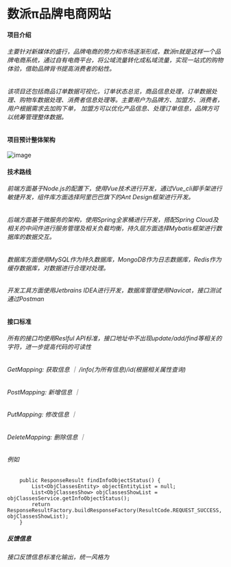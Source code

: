 # 数派π品牌电商网站

#### 项目介绍

###### 主要针对新媒体的盛行，品牌电商的势力和市场逐渐形成，数派π就是这样一个品牌电商系统，通过自有电商平台，将公域流量转化成私域流量，实现一站式的购物体验，借助品牌背书提高消费者的粘性。
###### 该项目还包括商品订单数据可视化，订单状态总览，商品信息处理，订单数据处理、购物车数据处理、消费者信息处理等。主要用户为品牌方、加盟方、消费者，用户根据需求去加购下单， 加盟方可以优化产品信息、处理订单信息，品牌方可以统筹管理整体数据。

#### 项目预计整体架构
![image](https://github.com/queshuma/Trantal/assets/59001306/807c3710-a6ba-4584-8a94-88442c33753c)

#### 技术路线
###### 前端方面基于Node.js的配置下，使用Vue技术进行开发，通过Vue_cli脚手架进行敏捷开发，组件库方面选择阿里巴巴旗下的Ant Design框架进行开发。
###### 后端方面基于微服务的架构，使用Spring全家桶进行开发，搭配Spring Cloud及相关的中间件进行服务管理及相关负载均衡，持久层方面选择Mybatis框架进行数据库的数据交互。
###### 数据库方面使用MySQL作为持久数据库，MongoDB作为日志数据库，Redis作为缓存数据库，对数据进行合理对处理。
###### 开发工具方面使用Jetbrains IDEA进行开发，数据库管理使用Navicat，接口测试通过Postman

#### 接口标准
###### 所有的接口均使用Reslful API标准，接口地址中不出现update/add/find等相关的字符，进一步提高代码的可读性
###### GetMapping: 获取信息 ｜ /info(为所有信息)/id(根据相关属性查询)
###### PostMapping: 新增信息 ｜
###### PutMapping: 修改信息 ｜
###### DeleteMapping: 删除信息 ｜ 

###### 例如
```` @GetMapping("/info/objectStatus")
    public ResponseResult findInfoObjectStatus() {
        List<ObjClassesEntity> objectEntityList = null;
        List<ObjClassesShow> objClassesShowList = objClassesService.getInfoObjectStatus();
        return ResponseResultFactory.buildResponseFactory(ResultCode.REQUEST_SUCCESS, objClassesShowList);
    }
````

##### 反馈信息
###### 接口反馈信息标准化输出，统一风格为
